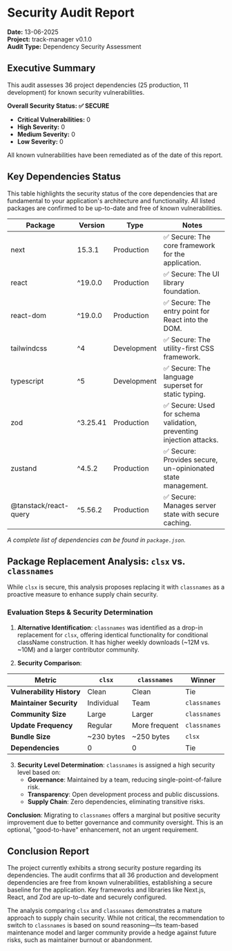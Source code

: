 # Security Audit Report

**Date:** 13-06-2025      
**Project:** track-manager v0.1.0  
**Audit Type:** Dependency Security Assessment

## Executive Summary

This audit assesses 36 project dependencies (25 production, 11 development) for known security vulnerabilities.

**Overall Security Status: ✅ SECURE**

- **Critical Vulnerabilities:** 0
- **High Severity:** 0
- **Medium Severity:** 0
- **Low Severity:** 0

All known vulnerabilities have been remediated as of the date of this report.

## Key Dependencies Status

This table highlights the security status of the core dependencies that are fundamental to your application's architecture and functionality. All listed packages are confirmed to be up-to-date and free of known vulnerabilities.

| Package               | Version  | Type        | Notes                                                                |
| --------------------- | -------- | ----------- | -------------------------------------------------------------------- |
| next                  | 15.3.1   | Production  | ✅ Secure: The core framework for the application.                   |
| react                 | ^19.0.0  | Production  | ✅ Secure: The UI library foundation.                                |
| react-dom             | ^19.0.0  | Production  | ✅ Secure: The entry point for React into the DOM.                   |
| tailwindcss           | ^4       | Development | ✅ Secure: The utility-first CSS framework.                          |
| typescript            | ^5       | Development | ✅ Secure: The language superset for static typing.                  |
| zod                   | ^3.25.41 | Production  | ✅ Secure: Used for schema validation, preventing injection attacks. |
| zustand               | ^4.5.2   | Production  | ✅ Secure: Provides secure, un-opinionated state management.         |
| @tanstack/react-query | ^5.56.2  | Production  | ✅ Secure: Manages server state with secure caching.                 |

_A complete list of dependencies can be found in `package.json`._

## Package Replacement Analysis: `clsx` vs. `classnames`

While `clsx` is secure, this analysis proposes replacing it with `classnames` as a proactive measure to enhance supply chain security.

### Evaluation Steps & Security Determination

1.  **Alternative Identification**: `classnames` was identified as a drop-in replacement for `clsx`, offering identical functionality for conditional className construction. It has higher weekly downloads (~12M vs. ~10M) and a larger contributor community.

2.  **Security Comparison**:

| Metric                    | `clsx`     | `classnames`  | Winner       |
| ------------------------- | ---------- | ------------- | ------------ |
| **Vulnerability History** | Clean      | Clean         | Tie          |
| **Maintainer Security**   | Individual | Team          | `classnames` |
| **Community Size**        | Large      | Larger        | `classnames` |
| **Update Frequency**      | Regular    | More frequent | `classnames` |
| **Bundle Size**           | ~230 bytes | ~250 bytes    | `clsx`       |
| **Dependencies**          | 0          | 0             | Tie          |

3.  **Security Level Determination**: `classnames` is assigned a high security level based on:
    - **Governance**: Maintained by a team, reducing single-point-of-failure risk.
    - **Transparency**: Open development process and public discussions.
    - **Supply Chain**: Zero dependencies, eliminating transitive risks.

**Conclusion**: Migrating to `classnames` offers a marginal but positive security improvement due to better governance and community oversight. This is an optional, "good-to-have" enhancement, not an urgent requirement.

## Conclusion Report

The project currently exhibits a strong security posture regarding its dependencies. The audit confirms that all 36 production and development dependencies are free from known vulnerabilities, establishing a secure baseline for the application. Key frameworks and libraries like Next.js, React, and Zod are up-to-date and securely configured.

The analysis comparing `clsx` and `classnames` demonstrates a mature approach to supply chain security. While not critical, the recommendation to switch to `classnames` is based on sound reasoning—its team-based maintenance model and larger community provide a hedge against future risks, such as maintainer burnout or abandonment.
